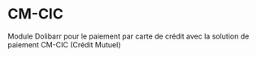 # CM-CIC
Module Dolibarr pour le paiement par carte de crédit avec la solution de paiement CM-CIC (Crédit Mutuel)
